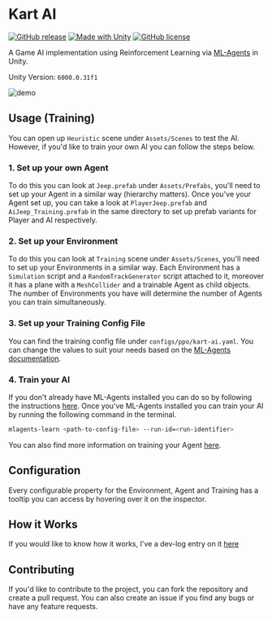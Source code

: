 # Kart AI
[![GitHub release](https://img.shields.io/github/v/release/rob1997/TrackGenerator?include_prereleases)](https://rob1997.github.io/kart-ai/)
[![Made with Unity](https://img.shields.io/badge/Made%20with-Unity-57b9d3.svg?style=flat&logo=unity)](https://unity3d.com)
[![GitHub license](https://img.shields.io/github/license/rob1997/TrackGenerator)](https://opensource.org/licenses/MIT)

A Game AI implementation using Reinforcement Learning via [ML-Agents]() in Unity.

Unity Version: `6000.0.31f1`

![demo](./demo.gif)

## Usage (Training)

You can open up `Heuristic` scene under `Assets/Scenes` to test the AI. However, if you'd like to train your own AI you can follow the steps below.

### 1. Set up your own Agent
To do this you can look at `Jeep.prefab` under `Assets/Prefabs`, you'll need to set up your Agent in a similar way (hierarchy matters). Once you've your Agent set up, you can take a look at `PlayerJeep.prefab` and `AiJeep_Training.prefab` in the same directory to set up prefab variants for Player and AI respectively.

### 2. Set up your Environment

To do this you can look at `Training` scene under `Assets/Scenes`, you'll need to set up your Environments in a similar way. Each Environment has a `Simulation` script and a `RandomTrackGenerator` script attached to it, moreover it has a plane with a `MeshCollider` and a trainable Agent as child objects. The number of Environments you have will determine the number of Agents you can train simultaneously.

### 3. Set up your Training Config File

You can find the training config file under `configs/ppo/kart-ai.yaml`. You can change the values to suit your needs based on the [ML-Agents documentation](https://unity-technologies.github.io/ml-agents/Training-Configuration-File/).

### 4. Train your AI

If you don't already have ML-Agents installed you can do so by following the instructions [here](https://unity-technologies.github.io/ml-agents/Installation/). Once you've ML-Agents installed you can train your AI by running the following command in the terminal.

```bash
mlagents-learn <path-to-config-file> --run-id=<run-identifier>
```

You can also find more information on training your Agent [here](https://unity-technologies.github.io/ml-agents/Training-ML-Agents/).

## Configuration

Every configurable property for the Environment, Agent and Training has a tooltip you can access by hovering over it on the inspector.

## How it Works

If you would like to know how it works, I've a dev-log entry on it [here](https://rob1997.github.io/devlog/log-4.html)

## Contributing

If you'd like to contribute to the project, you can fork the repository and create a pull request. You can also create an issue if you find any bugs or have any feature requests.